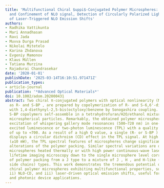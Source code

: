 ```yaml
---
title: 'Multifunctional Chiral $uppi$-Conjugated Polymer Microspheres: Production
  and Confinement of NLO signal, Detection of Circularly Polarized Light, and Display
  of Laser-Triggered NLO Emission Shifts'
authors:
- Radhika Vattikunta
- Mari Annadhasan
- Ravi Jada
- Muvva Durga Prasad
- Nikolai Mitetelo
- Karina Zhdanova
- Evgeniy Mamonov
- Klaus Müllen
- Tatiana Murzina
- Rajadurai Chandrasekar
date: '2020-01-01'
publishDate: '2025-03-14T16:10:51.971471Z'
publication_types:
- article-journal
publication: '*Advanced Optical Materials*'
doi: 10.1002/adom.202000431
abstract: Two chiral π‐conjugated polymers with optical nonlinearity (NLO), abbreviated
  as R‐ and S‐BP , are prepared by copolymerization of R‐ and S‐6,6'‐dibromo‐2,2'‐diethoxy‐1,1'‐binaphthyl
  with 1,4‐diethynyl‐2,5‐bis(octyloxy)benzene by Sonogashira coupling. The R‐ and
  S‐BP copolymers self‐assemble in a tetrahydrofuran/H2O/ethanol mixture producing
  microspherical particles. Remarkably, the obtained polymer microspheres support
  excitation of whispering gallery mode resonances (500–720 nm) in one‐ and two‐photon
  excited luminescence or two‐photon luminescence (TPL) with a quality factor (Q )
  of up to ≈700. As a result of a high Q value, a single (R‐ or S‐BP ) microsphere
  displays a circular dichroism (CD) effect in the TPL signal. At high laser pump‐power
  (≥10 mW), the TPL spectral features of microspheres change significantly, suggesting
  alterations of the polymer packing. Similar spectral variations are observed for
  microspheres heated thermally or with high power continuous‐wave laser. Photoluminescence
  lifetime imaging microscopy down to the single microsphere level corroborate transformations
  of polymer packing from a J type to a mixture of J , H , and H‐like (with disordered
  side chains) types. This work demonstrates the tremendous potential of tailor‐made
  chiral polymer microspheres exhibiting multifunctional properties, such as i) light‐confinement,
  ii) NLO‐CD, and iii) laser‐driven optical emission shifts, useful for many optoelectronic
  and photonic device applications.
---
```

